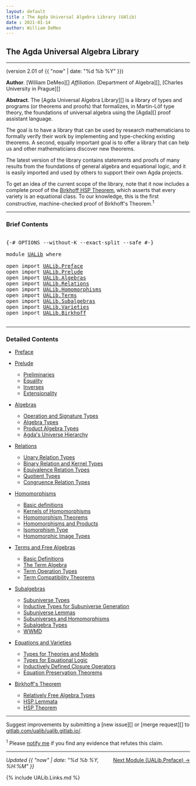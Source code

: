 ```yaml
---
layout: default
title : The Agda Universal Algebra Library (UAlib)
date : 2021-01-14
author: William DeMeo
---
```


<!--

FILE      : UALib.lagda
AUTHOR    : William DeMeo  <williamdemeo@gmail.com>
DATED     : 14 Jan 2021
UPDATED   : 15 Jan 2021
COPYRIGHT : (c) 2021 William DeMeo

[The Agda Universal Algebra Library](UALib.html)

LICENSE:

The software in this file is subject to the GNU General Public License v3.0.

See the LICENSE file at https://gitlab.com/ualib/ualib.gitlab.io/-/blob/master/LICENSE

The text other than software is copyright of the author. It can be
used for scholarly purposes subject to the usual academic conventions
of citation.

* The *.lagda files are not meant to be read by people, but rather to be
  type-checked by the Agda proof assistant and to automatically generate html files
  (which are meant to be read by people).

* This is done with the generatehtml file to generate markdown and html files from the
  literate Agda (.lagda) files, and then using jekyll to convert markdown into html.

-->

## <a id="ualib">The Agda Universal Algebra Library</a>

---------------------------------------------------------------------------------

(version 2.01 of {{ "now" | date: "%d %b %Y" }})

**Author**. [William DeMeo][]
*Affiliation*. [Department of Algebra][], [Charles University in Prague][]

**Abstract**. The [Agda Universal Algebra Library][] is a library of types and programs (or theorems and proofs) that formalizes, in Martin-Löf type theory, the foundations of universal algebra using the [Agda][] proof assistant language.

The goal is to have a library that can be used by research mathematicians to formally verify their work by implementing and type-checking existing theorems. A second, equally important goal is to offer a library that can help us and other mathematicians discover new theorems.

The latest version of the library contains statements and proofs of many results from the foundations of general algebra and equational logic, and it is easily imported and used by others to support their own Agda projects.

To get an idea of the current scope of the library, note that it now includes a complete proof of the [Birkhoff HSP Theorem](UALib.Birkhoff.Theorem.html), which asserts that every variety is an equational class. To our knowledge, this is the first constructive, machine-checked proof of Birkhoff's Theorem.<sup>1</sup>

--------------------------------

### <a id="brief-contents"></a> Brief Contents

<pre class="Agda">

<a id="2494" class="Symbol">{-#</a> <a id="2498" class="Keyword">OPTIONS</a> <a id="2506" class="Pragma">--without-K</a> <a id="2518" class="Pragma">--exact-split</a> <a id="2532" class="Pragma">--safe</a> <a id="2539" class="Symbol">#-}</a>

<a id="2544" class="Keyword">module</a> <a id="2551" href="UALib.html" class="Module">UALib</a> <a id="2557" class="Keyword">where</a>

<a id="2564" class="Keyword">open</a> <a id="2569" class="Keyword">import</a> <a id="2576" href="UALib.Preface.html" class="Module">UALib.Preface</a>
<a id="2590" class="Keyword">open</a> <a id="2595" class="Keyword">import</a> <a id="2602" href="UALib.Prelude.html" class="Module">UALib.Prelude</a>
<a id="2616" class="Keyword">open</a> <a id="2621" class="Keyword">import</a> <a id="2628" href="UALib.Algebras.html" class="Module">UALib.Algebras</a>
<a id="2643" class="Keyword">open</a> <a id="2648" class="Keyword">import</a> <a id="2655" href="UALib.Relations.html" class="Module">UALib.Relations</a>
<a id="2671" class="Keyword">open</a> <a id="2676" class="Keyword">import</a> <a id="2683" href="UALib.Homomorphisms.html" class="Module">UALib.Homomorphisms</a>
<a id="2703" class="Keyword">open</a> <a id="2708" class="Keyword">import</a> <a id="2715" href="UALib.Terms.html" class="Module">UALib.Terms</a>
<a id="2727" class="Keyword">open</a> <a id="2732" class="Keyword">import</a> <a id="2739" href="UALib.Subalgebras.html" class="Module">UALib.Subalgebras</a>
<a id="2757" class="Keyword">open</a> <a id="2762" class="Keyword">import</a> <a id="2769" href="UALib.Varieties.html" class="Module">UALib.Varieties</a>
<a id="2785" class="Keyword">open</a> <a id="2790" class="Keyword">import</a> <a id="2797" href="UALib.Birkhoff.html" class="Module">UALib.Birkhoff</a>

</pre>

-------------------------------------------

### <a id="detailed-contents"></a> Detailed Contents

- [Preface](UALib.Preface.html)

- [Prelude](UALib.Prelude.html)
  - [Preliminaries](UALib.Prelude.Preliminaries.html)
  - [Equality](UALib.Prelude.Equality.html)
  - [Inverses](UALib.Prelude.Inverses.html)
  - [Extensionality](UALib.Prelude.Extensionality.html)

- [Algebras](UALib.Algebras.html)
  - [Operation and Signature Types](UALib.Algebras.Signatures.html)
  - [Algebra Types](UALib.Algebras.Algebras.html)
  - [Product Algebra Types](UALib.Algebras.Products.html)
  - [Agda's Universe Hierarchy](UALib.Algebras.Lifts.html)

- [Relations](UALib.Relations.html)
  - [Unary Relation Types](UALib.Relations.Unary.html)
  - [Binary Relation and Kernel Types](UALib.Relations.Binary.html)
  - [Equivalence Relation Types](UALib.Relations.Equivalences.html)
  - [Quotient Types](UALib.Relations.Quotients.html)
  - [Congruence Relation Types](UALib.Relations.Congruences.html)

- [Homomorphisms](UALib.Homomorphisms.html)
  - [Basic definitions](UALib.Homomorphisms.Basic.html)
  - [Kernels of Homomorphisms](UALib.Homomorphisms.Kernels.html)
  - [Homomorphism Theorems](UALib.Homomorphisms.Noether.html)
  - [Homomorphisms and Products](UALib.Homomorphisms.Products.html)
  - [Isomorphism Type](UALib.Homomorphisms.Isomorphisms.html)
  - [Homomorphic Image Types](UALib.Homomorphisms.HomomorphicImages.html)

- [Terms and Free Algebras](UALib.Terms.html)
  - [Basic Definitions](UALib.Terms.Basic.html)
  - [The Term Algebra](UALib.Terms.Free.html)
  - [Term Operation Types](UALib.Terms.Operations.html)
  - [Term Compatibility Theorems](UALib.Terms.Compatibility.html)

- [Subalgebras](UALib.Subalgebras.html)
  - [Subuniverse Types](UALib.Subalgebras.Subuniverses.html)
  - [Inductive Types for Subuniverse Generation](UALib.Subalgebras.Generation.html)
  - [Subuniverse Lemmas](UALib.Subalgebras.Properties.html)
  - [Subuniverses and Homomorphisms](UALib.Subalgebras.Homomorphisms.html)
  - [Subalgebra Types](UALib.Subalgebras.Subalgebras)
  - [WWMD](UALib.Subalgebras.WWMD.html)

- [Equations and Varieties](UALib.Varieties.html)
  - [Types for Theories and Models](UALib.Varieties.ModelTheory.html)
  - [Types for Equational Logic](UALib.Varieties.EquationalLogic.html)
  - [Inductively Defined Closure Operators](UALib.Varieties.Varieties.html)
  - [Equation Preservation Theorems](UALib.Varieties.Preservation.html)

- [Birkhoff's Theorem](UALib.Birkhoff.html)
  - [Relatively Free Algebra Types](UALib.Birkhoff.FreeAlgebra.html)
  - [HSP Lemmata](UALib.Birkhoff.Lemmata.html)
  - [HSP Theorem](UALib.Birkhoff.Theorem.html)

---------------------------------------

Suggest improvements by submitting a [new issue][] or [merge request][] to [gitlab.com/ualib/ualib.gitlab.io/](https://gitlab.com/ualib/ualib.gitlab.io/).

<sup>1</sup> Please [notify me](mailto:williamdemeo@gmail.com) if you find any evidence that refutes this claim.

--------------------------------------

<span style="float:right;">[Next Module (UALib.Preface) →](UALib.Preface.html)</span>


<div class="container">
<p>
<i>Updated {{ "now" | date: "%d %b %Y, %H:%M" }}</i>
</p>
</div>


{% include UALib.Links.md %}





<!--
- [Prelude](UALib.Prelude.html)
  - [Prelude.Preliminaries](UALib.Prelude.Preliminaries.html)
  - [Prelude.Equality](UALib.Prelude.Equality.html)
  - [Prelude.Inverses](UALib.Prelude.Inverses.html)
  - [Prelude.Extensionality](UALib.Prelude.Extensionality.html)

- [Algebras in Agda](UALib.Algebras.html)
  - [Algebras.Signatures](UALib.Algebras.Signatures.html)
  - [Algebras.Algebras](UALib.Algebras.Algebras.html)
  - [Algebras.Products](UALib.Algebras.Products.html)
  - [Algebras.Lifts](UALib.Algebras.Lifts.html)

- [Relations in Agda](UALib.Relations.html)
  - [Relations.Unary](UALib.Relations.Unary.html)
  - [Relations.Binary](UALib.Relations.Binary.html)
  - [Relations.Equivalences](UALib.Relations.Equivalences.html)
  - [Relations.Quotients](UALib.Relations.Quotients.html)
  - [Relations.Congruences](UALib.Relations.Congruences.html)

- [Homomorphisms in Agda](UALib.Homomorphisms.html)
  - [Basic definitions](UALib.Homomorphisms.Basic.html)
  - [Homomorphisms.Kernels](UALib.Homomorphisms.Kernels.html)
  - [Homomorphisms.Noether](UALib.Homomorphisms.Noether.html)
  - [Homomorphisms.Products](UALib.Homomorphisms.Products.html)
  - [Homomorphisms.Isomorphisms](UALib.Homomorphisms.Isomorphisms.html)
  - [Homomorphisms.HomomorphicImages](UALib.Homomorphisms.HomomorphicImages.html)

- [Terms and Free Algebras in Agda](UALib.Terms.html)
  - [Terms.Basic](UALib.Terms.Basic.html)
  - [Terms.Free](UALib.Terms.Free.html)
  - [Terms.Operations](UALib.Terms.Operations.html)
  - [Terms.Compatibility](UALib.Terms.Compatibility.html)

- [Subalgebras in Agda](UALib.Subalgebras.html)
  - [Subalgebras.Subuniverses](UALib.Subalgebras.Subuniverses.html)
  - [Subalgebras.Generation](UALib.Subalgebras.Generation.html)
  - [Subalgebras.Properties](UALib.Subalgebras.Properties.html)
  - [Subalgebras.Homomorphisms](UALib.Subalgebras.Homomorphisms.html)
  - [Subalgebras.Subalgebras](UALib.Subalgebras.Subalgebras)
  - [Subalgebras.WWMD](UALib.Subalgebras.WWMD.html)

- [Equations and Varieties in Agda](UALib.Varieties.html)
  - [Varieties.ModelTheory](UALib.Varieties.ModelTheory.html)
  - [Varieties.EquationalLogic](UALib.Varieties.EquationalLogic.html)
  - [Varieties.Varieties](UALib.Varieties.Varieties.html)
  - [Varieties.Preservation](UALib.Varieties.Preservation.html)

- [The Birkhoff HSP Theorem in Agda](UALib.Birkhoff.html)
  - [Birkhoff.FreeAlgebra](UALib.Birkhoff.FreeAlgebra.html)
  - [Birkhoff.Lemmata](UALib.Birkhoff.Lemmata.html)
  - [Birkhoff.Theorem](UALib.Birkhoff.Theorem.html)
-->
